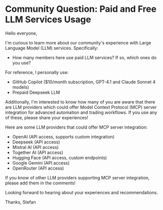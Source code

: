 # Community Question: Paid and Free LLM Services Usage

Hello everyone,

I'm curious to learn more about our community's experience with Large Language Model (LLM) services. Specifically:

- How many members here use paid LLM services? If so, which ones do you use?

For reference, I personally use:
- GitHub Copilot ($10/month subscription, GPT-4.1 and Claude Sonnet 4 models)
- Prepaid Deepseek LLM

Additionally, I'm interested to know how many of you are aware that there are LLM providers which could offer Model Context Protocol (MCP) server integration for advanced automation and trading workflows. If you use any of these, please share your experiences!

Here are some LLM providers that could offer MCP server integration:
- OpenAI (API access, supports custom integration)
- Deepseek (API access)
- Mistral AI (API access)
- Together AI (API access)
- Hugging Face (API access, custom endpoints)
- Google Gemini (API access)
- OpenRouter (API access)

If you know of other LLM providers supporting MCP server integration, please add them in the comments!

Looking forward to hearing about your experiences and recommendations.

Thanks,
Stefan
